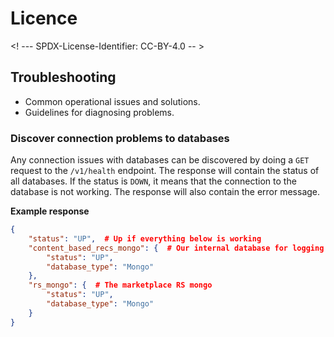 # Licence

<! --- SPDX-License-Identifier: CC-BY-4.0  -- >

## Troubleshooting

- Common operational issues and solutions.
- Guidelines for diagnosing problems.

### Discover connection problems to databases

Any connection issues with databases can be discovered by doing a `GET` request to the `/v1/health` endpoint. The response will contain the status of all databases. If the status is `DOWN`, it means that the connection to the database is not working. The response will also contain the error message.

**Example response**

```json
{
    "status": "UP",  # Up if everything below is working
    "content_based_recs_mongo": {  # Our internal database for logging recommendations
        "status": "UP",
        "database_type": "Mongo"
    },
    "rs_mongo": {  # The marketplace RS mongo
        "status": "UP",
        "database_type": "Mongo"
    }
}
```
